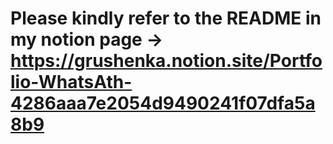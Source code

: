 # Please kindly refer to the README in my notion page -> https://grushenka.notion.site/Portfolio-WhatsAth-4286aaa7e2054d9490241f07dfa5a8b9
